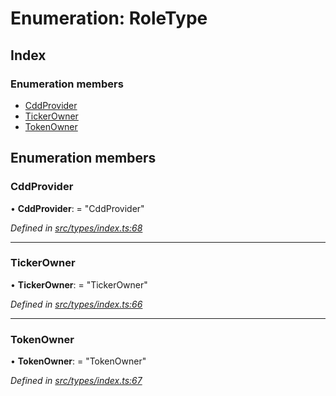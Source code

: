 # Enumeration: RoleType

## Index

### Enumeration members

* [CddProvider](roletype.md#cddprovider)
* [TickerOwner](roletype.md#tickerowner)
* [TokenOwner](roletype.md#tokenowner)

## Enumeration members

###  CddProvider

• **CddProvider**: = "CddProvider"

*Defined in [src/types/index.ts:68](https://github.com/PolymathNetwork/polymesh-sdk/blob/a6abd82/src/types/index.ts#L68)*

___

###  TickerOwner

• **TickerOwner**: = "TickerOwner"

*Defined in [src/types/index.ts:66](https://github.com/PolymathNetwork/polymesh-sdk/blob/a6abd82/src/types/index.ts#L66)*

___

###  TokenOwner

• **TokenOwner**: = "TokenOwner"

*Defined in [src/types/index.ts:67](https://github.com/PolymathNetwork/polymesh-sdk/blob/a6abd82/src/types/index.ts#L67)*
